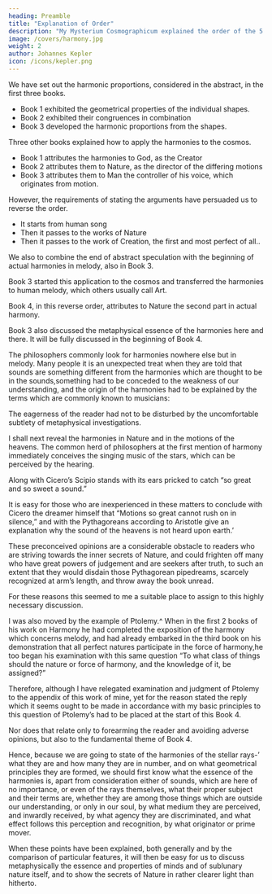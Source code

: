 ```yaml
---
heading: Preamble
title: "Explanation of Order"
description: "My Mysterium Cosmographicum explained the order of the 5 solids in the world"
image: /covers/harmony.jpg
weight: 2
author: Johannes Kepler
icon: /icons/kepler.png
---
```




We have set out the harmonic proportions, considered in the abstract, in the first three books.

- Book 1 exhibited the geometrical properties of the individual shapes.
- Book 2 exhibited their congruences in combination
- Book 3 developed the harmonic proportions from the shapes.

Three other books explained how to apply the harmonies to the cosmos.

- Book 1 attributes the harmonies to God, as the Creator
- Book 2 attributes them to Nature, as the director of the differing motions
- Book 3 attributes them to Man the controller of his voice, which originates from motion. 

However, the requirements of stating the arguments have persuaded us to reverse the order.
- It starts from human song
- Then it passes to the works of Nature
- Then it passes to the work of Creation, the first and most perfect of all..

We also to combine the end of abstract speculation with the beginning of actual harmonies in melody, also in Book 3.

Book 3 started this application to the cosmos and transferred the harmonies to human melody, which others usually call Art.

Book 4, in this reverse order, attributes to Nature the second part in actual harmony. 

Book 3 also discussed the metaphysical essence of the harmonies here and there. It will be fully discussed in the beginning of Book 4. 

The philosophers commonly look for harmonies nowhere else but in melody. Many people it is an unexpected treat when they are told that sounds are something different from the harmonies which are thought to be in the sounds,something had to be conceded to the weakness of our understanding, and the origin of the harmonies had to be explained by the terms which are commonly known to musicians:

The eagerness of the reader had not to be disturbed by the uncomfortable subtlety of metaphysical investigations.

I shall next reveal the harmonies in Nature and in the motions of the heavens. The common herd of philosophers at the first mention of harmony immediately conceives the singing music of the stars, which can be perceived by the hearing.

Along with Cicero’s Scipio stands with its ears pricked to catch “so great and so sweet a sound.” 

It is easy for those who are inexperienced in these matters to conclude with Cicero the dreamer himself that “Motions so great cannot rush on in silence,” and with the Pythagoreans according to Aristotle give an explanation why the sound of the heavens is not heard upon earth.’ 

These preconceived opinions are a considerable obstacle to readers who are striving towards the inner secrets of Nature, and could frighten off many who have great powers of judgement and are seekers after truth, to such an extent that they would disdain those Pythagorean pipedreams, scarcely recognized at arm’s length, and throw away the book unread. 

For these reasons this seemed to me a suitable place to assign to this highly necessary discussion.

I was also moved by the example of Ptolemy.^ When in the first 2 books of his work on Harmony he had completed the exposition of the harmony which concerns melody, and had already embarked in the third book on his demonstration that all perfect natures participate in the force of harmony,he too began his examination with this same question “To what class of things should the nature or force of harmony, and the knowledge of it, be assigned?” 

Therefore, although I have relegated examination and judgment of Ptolemy to the appendix of this work of mine, yet for the reason stated the reply which it seems ought to be made in accordance with my basic principles to this question of Ptolemy’s had to be placed at the start of this Book 4. 

Nor does that relate only to forearming the reader and avoiding adverse opinions, but also to the fundamental theme of Book 4.

Hence, because we are going to state of the harmonies of the stellar rays-’ what they are and how many they are in number,
and on what geometrical principles they are formed, we should first know what the essence of the harmonies is, apart from consideration either of sounds, which are here of no importance, or even of the rays  themselves, what their proper subject and their terms are, whether they are among those things which are outside our understanding, or only in our soul, by what medium they are perceived, and inwardly received, by what agency they are discriminated, and what effect follows this perception and recognition, by what originator or prime mover. 

When these points have been explained, both generally and by the comparison of particular features, it will then be easy for us to discuss metaphysically the essence and properties of minds and of sublunary nature itself, and to show the secrets of Nature in rather clearer light than hitherto.

